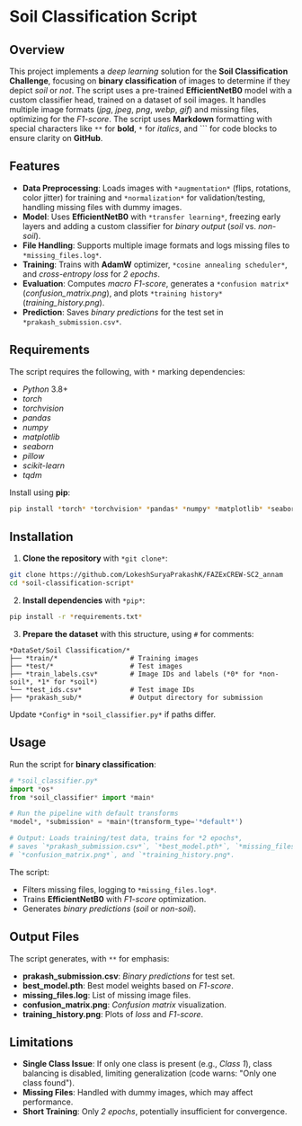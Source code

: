 # Soil Classification Script

## Overview

This project implements a *deep learning* solution for the **Soil Classification Challenge**, focusing on **binary classification** of images to determine if they depict *soil* or *not*. The script uses a pre-trained **EfficientNetB0** model with a custom classifier head, trained on a dataset of soil images. It handles multiple image formats (*jpg*, *jpeg*, *png*, *webp*, *gif*) and missing files, optimizing for the *F1-score*. The script uses **Markdown** formatting with special characters like `**` for **bold**, `*` for *italics*, and ``` for code blocks to ensure clarity on **GitHub**.

## Features

- **Data Preprocessing**: Loads images with `*augmentation*` (flips, rotations, color jitter) for training and `*normalization*` for validation/testing, handling missing files with dummy images.
- **Model**: Uses **EfficientNetB0** with `*transfer learning*`, freezing early layers and adding a custom classifier for *binary output* (*soil* vs. *non-soil*).
- **File Handling**: Supports multiple image formats and logs missing files to `*missing_files.log*`.
- **Training**: Trains with **AdamW** optimizer, `*cosine annealing scheduler*`, and *cross-entropy loss* for *2 epochs*.
- **Evaluation**: Computes *macro F1-score*, generates a `*confusion matrix*` (*confusion_matrix.png*), and plots `*training history*` (*training_history.png*).
- **Prediction**: Saves *binary predictions* for the test set in `*prakash_submission.csv*`.

## Requirements

The script requires the following, with `*` marking dependencies:

- *Python* 3.8+
- *torch*
- *torchvision*
- *pandas*
- *numpy*
- *matplotlib*
- *seaborn*
- *pillow*
- *scikit-learn*
- *tqdm*

Install using **pip**:

```bash
pip install *torch* *torchvision* *pandas* *numpy* *matplotlib* *seaborn* *pillow* *scikit-learn* *tqdm*
```

## Installation

1. **Clone the repository** with `*git clone*`:

```bash
git clone https://github.com/LokeshSuryaPrakashK/FAZExCREW-SC2_annam
cd *soil-classification-script*
```

2. **Install dependencies** with `*pip*`:

```bash
pip install -r *requirements.txt*
```

3. **Prepare the dataset** with this structure, using `#` for comments:

```
*DataSet/Soil Classification/*
├── *train/*                  # Training images
├── *test/*                   # Test images
├── *train_labels.csv*        # Image IDs and labels (*0* for *non-soil*, *1* for *soil*)
└── *test_ids.csv*            # Test image IDs
├── *prakash_sub/*            # Output directory for submission
```

Update `*Config*` in `*soil_classifier.py*` if paths differ.

## Usage

Run the script for **binary classification**:

```python
# *soil_classifier.py*
import *os*
from *soil_classifier* import *main*

# Run the pipeline with default transforms
*model*, *submission* = *main*(transform_type='*default*')

# Output: Loads training/test data, trains for *2 epochs*,
# saves `*prakash_submission.csv*`, `*best_model.pth*`, `*missing_files.log*`,
# `*confusion_matrix.png*`, and `*training_history.png*.
```

The script:
- Filters missing files, logging to `*missing_files.log*`.
- Trains **EfficientNetB0** with *F1-score* optimization.
- Generates *binary predictions* (*soil* or *non-soil*).

## Output Files

The script generates, with `**` for emphasis:
- **prakash_submission.csv**: *Binary predictions* for test set.
- **best_model.pth**: Best model weights based on *F1-score*.
- **missing_files.log**: List of missing image files.
- **confusion_matrix.png**: *Confusion matrix* visualization.
- **training_history.png**: Plots of *loss* and *F1-score*.

## Limitations

- **Single Class Issue**: If only one class is present (e.g., *Class 1*), class balancing is disabled, limiting generalization (code warns: "Only one class found").
- **Missing Files**: Handled with dummy images, which may affect performance.
- **Short Training**: Only *2 epochs*, potentially insufficient for convergence.
